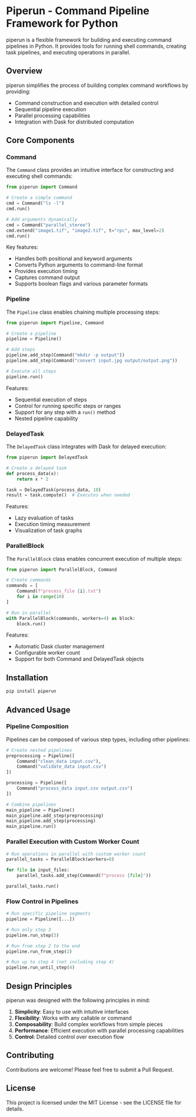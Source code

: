 # Piperun - Command Pipeline Framework for Python

piperun is a flexible framework for building and executing command pipelines in Python. It provides tools for running shell commands, creating task pipelines, and executing operations in parallel.

## Overview

piperun simplifies the process of building complex command workflows by providing:

- Command construction and execution with detailed control
- Sequential pipeline execution
- Parallel processing capabilities
- Integration with Dask for distributed computation

## Core Components

### Command

The `Command` class provides an intuitive interface for constructing and executing shell commands:

```python
from piperun import Command

# Create a simple command
cmd = Command("ls -l")
cmd.run()

# Add arguments dynamically
cmd = Command("parallel_stereo")
cmd.extend("image1.tif", "image2.tif", t="rpc", max_level=2)
cmd.run()
```

Key features:
- Handles both positional and keyword arguments
- Converts Python arguments to command-line format
- Provides execution timing
- Captures command output
- Supports boolean flags and various parameter formats

### Pipeline

The `Pipeline` class enables chaining multiple processing steps:

```python
from piperun import Pipeline, Command

# Create a pipeline
pipeline = Pipeline()

# Add steps
pipeline.add_step(Command("mkdir -p output"))
pipeline.add_step(Command("convert input.jpg output/output.png"))

# Execute all steps
pipeline.run()
```

Features:
- Sequential execution of steps
- Control for running specific steps or ranges
- Support for any step with a `run()` method
- Nested pipeline capability

### DelayedTask

The `DelayedTask` class integrates with Dask for delayed execution:

```python
from piperun import DelayedTask

# Create a delayed task
def process_data(x):
    return x * 2

task = DelayedTask(process_data, 10)
result = task.compute()  # Executes when needed
```

Features:
- Lazy evaluation of tasks
- Execution timing measurement
- Visualization of task graphs

### ParallelBlock

The `ParallelBlock` class enables concurrent execution of multiple steps:

```python
from piperun import ParallelBlock, Command

# Create commands
commands = [
    Command(f"process_file {i}.txt") 
    for i in range(10)
]

# Run in parallel
with ParallelBlock(commands, workers=4) as block:
    block.run()
```

Features:
- Automatic Dask cluster management
- Configurable worker count
- Support for both Command and DelayedTask objects

## Installation

```bash
pip install piperun
```

## Advanced Usage

### Pipeline Composition

Pipelines can be composed of various step types, including other pipelines:

```python
# Create nested pipelines
preprocessing = Pipeline([
    Command("clean_data input.csv"),
    Command("validate_data input.csv")
])

processing = Pipeline([
    Command("process_data input.csv output.csv")
])

# Combine pipelines
main_pipeline = Pipeline()
main_pipeline.add_step(preprocessing)
main_pipeline.add_step(processing)
main_pipeline.run()
```

### Parallel Execution with Custom Worker Count

```python
# Run operations in parallel with custom worker count
parallel_tasks = ParallelBlock(workers=8)

for file in input_files:
    parallel_tasks.add_step(Command(f"process {file}"))

parallel_tasks.run()
```

### Flow Control in Pipelines

```python
# Run specific pipeline segments
pipeline = Pipeline([...])

# Run only step 3
pipeline.run_step(3)

# Run from step 2 to the end
pipeline.run_from_step(2)

# Run up to step 4 (not including step 4)
pipeline.run_until_step(4)
```

## Design Principles

piperun was designed with the following principles in mind:

1. **Simplicity**: Easy to use with intuitive interfaces
2. **Flexibility**: Works with any callable or command
3. **Composability**: Build complex workflows from simple pieces
4. **Performance**: Efficient execution with parallel processing capabilities
5. **Control**: Detailed control over execution flow

## Contributing

Contributions are welcome! Please feel free to submit a Pull Request.

## License

This project is licensed under the MIT License - see the LICENSE file for details.